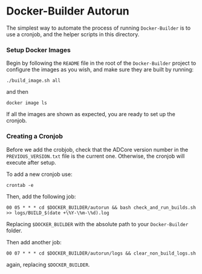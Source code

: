 # Docker-Builder Autorun

The simplest way to automate the process of running `Docker-Builder` is to use a cronjob,
and the helper scripts in this directory.


### Setup Docker Images

Begin by following the `README` file in the root of the `Docker-Builder` project to configure the images 
as you wish, and make sure they are built by running:
```
./build_image.sh all
```
and then
```
docker image ls
```
If all the images are shown as expected, you are ready to set up the cronjob.

### Creating a Cronjob

Before we add the crobjob, check that the ADCore version number in the `PREVIOUS_VERSION.txt` file is the current one. Otherwise, the cronjob will execute after setup.

To add a new cronjob use:
```
crontab -e
```
Then, add the following job:
```
00 05 * * * cd $DOCKER_BUILDER/autorun && bash check_and_run_builds.sh >> logs/BUILD_$(date +\%Y-\%m-\%d).log
```
Replacing `$DOCKER_BUILDER` with the absolute path to your `Docker-Builder` folder.

Then add another job:
```
00 07 * * * cd $DOCKER_BUILDER/autorun/logs && clear_non_build_logs.sh
```
again, replacing `$DOCKER_BUILDER`.
